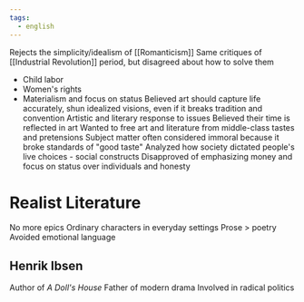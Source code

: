 ```yaml
---
tags:
  - english
---
```

Rejects the simplicity/idealism of [[Romanticism]]
Same critiques of [[Industrial Revolution]] period, but disagreed about how to solve them
- Child labor
- Women's rights
- Materialism and focus on status
Believed art should capture life accurately, shun idealized visions, even if it breaks tradition and convention
Artistic and literary response to issues
Believed their time is reflected in art
Wanted to free art and literature from middle-class tastes and pretensions
Subject matter often considered immoral because it broke standards of "good taste"
Analyzed how society dictated people's live choices - social constructs
Disapproved of emphasizing money and focus on status over individuals and honesty
# Realist Literature
No more epics
Ordinary characters in everyday settings
Prose > poetry
Avoided emotional language
## Henrik Ibsen
Author of *A Doll's House*
Father of modern drama
Involved in radical politics